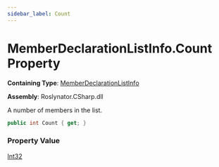 ```yaml
---
sidebar_label: Count
---
```


# MemberDeclarationListInfo\.Count Property

**Containing Type**: [MemberDeclarationListInfo](../index.md)

**Assembly**: Roslynator\.CSharp\.dll

  
A number of members in the list\.

```csharp
public int Count { get; }
```

### Property Value

[Int32](https://docs.microsoft.com/en-us/dotnet/api/system.int32)

